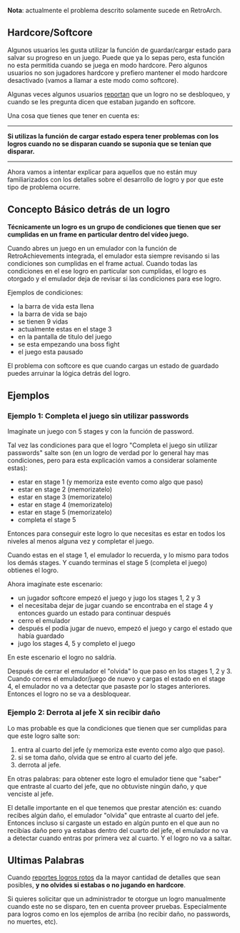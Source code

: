 **Nota**: actualmente el problema descrito solamente sucede en RetroArch.

## Hardcore/Softcore

Algunos usuarios les gusta utilizar la función de guardar/cargar estado para salvar su progreso en un juego. Puede que ya lo sepas pero, esta función no esta permitida cuando se juega en modo hardcore. Pero algunos usuarios no son jugadores hardcore y prefiero mantener el modo hardcore desactivado (vamos a llamar a este modo como softcore).

Algunas veces algunos usuarios [reportan](/es/general/faq.html#no-obtuve-este-logro-o-lo-obtuve-en-un-momento-equivocado) que un logro no se desbloqueo, y cuando se les pregunta dicen que estaban jugando en softcore.

Una cosa que tienes que tener en cuenta es:

---

**Si utilizas la función de cargar estado espera tener problemas con los logros cuando no se disparan cuando se suponia que se tenían que disparar.**

---

Ahora vamos a intentar explicar para aquellos que no están muy familiarizados con los detalles sobre el desarrollo de logro y por que este tipo de problema ocurre.

## Concepto Básico detrás de un logro

**Técnicamente un logro es un grupo de condiciones que tienen que ser cumplidas en un frame en particular dentro del vídeo juego.**

Cuando abres un juego en un emulador con la función de RetroAchievements integrada, el emulador esta siempre revisando si las condiciones son cumplidas en el frame actual. Cuando todas las condiciones en el ese logro en particular son cumplidas, el logro es otorgado y el emulador deja de revisar si las condiciones para ese logro.

Ejemplos de condiciones:

- la barra de vida esta llena
- la barra de vida se bajo
- se tienen 9 vidas
- actualmente estas en el stage 3
- en la pantalla de titulo del juego
- se esta empezando una boss fight
- el juego esta pausado

El problema con softcore es que cuando cargas un estado de guardado puedes arruinar la lógica detrás del logro.

## Ejemplos

### Ejemplo 1: Completa el juego sin utilizar passwords

Imagínate un juego con 5 stages y con la función de password.

Tal vez las condiciones para que el logro "Completa el juego sin utilizar passwords" salte son (en un logro de verdad por lo general hay mas condiciones, pero para esta explicación vamos a considerar solamente estas):

- estar en stage 1 (y memoriza este evento como algo que paso)
- estar en stage 2 (memorizatelo)
- estar en stage 3 (memorizatelo)
- estar en stage 4 (memorizatelo)
- estar en stage 5 (memorizatelo)
- completa el stage 5

Entonces para conseguir este logro lo que necesitas es estar en todos los niveles al menos alguna vez y completar el juego.

Cuando estas en el stage 1, el emulador lo recuerda, y lo mismo para todos los demás stages. Y cuando terminas el stage 5 (completa el juego) obtienes el logro.

Ahora imagínate este escenario:

- un jugador softcore empezó el juego y jugo los stages 1, 2 y 3
- el necesitaba dejar de jugar cuando se encontraba en el stage 4 y entonces guardo un estado para continuar después
- cerro el emulador
- después el podía jugar de nuevo, empezó el juego y cargo el estado que había guardado
- jugo los stages 4, 5 y completo el juego

En este escenario el logro no saldría.

Después de cerrar el emulador el "olvida" lo que paso en los stages 1, 2 y 3. Cuando corres el emulador/juego de nuevo y cargas el estado en el stage 4, el emulador no va a detectar que pasaste por lo stages anteriores. Entonces el logro no se va a desbloquear.

### Ejemplo 2: Derrota al jefe X sin recibir daño

Lo mas probable es que la condiciones que tienen que ser cumplidas para que este logro salte son:

1. entra al cuarto del jefe (y memoriza este evento como algo que paso).
2. si se toma daño, olvida que se entro al cuarto del jefe.
3. derrota al jefe.

En otras palabras: para obtener este logro el emulador tiene que "saber" que entraste al cuarto del jefe, que no obtuviste ningún daño, y que venciste al jefe.

El detalle importante en el que tenemos que prestar atención es: cuando recibes algún daño, el emulador "olvida" que entraste al cuarto del jefe. Entonces incluso si cargaste un estado en algún punto en el que aun no recibías daño pero ya estabas dentro del cuarto del jefe, el emulador no va a detectar cuando entras por primera vez al cuarto. Y el logro no va a saltar.

## Ultimas Palabras

Cuando [reportes logros rotos](/es/general/faq.html#no-obtuve-este-logro-o-lo-obtuve-en-un-momento-equivocado) da la mayor cantidad de detalles que sean posibles, **y no olvides si estabas o no jugando en hardcore**.

Si quieres solicitar que un administrador te otorgue un logro manualmente cuando este no se disparo, ten en cuenta proveer pruebas. Especialmente para logros como en los ejemplos de arriba (no recibir daño, no passwords, no muertes, etc).
